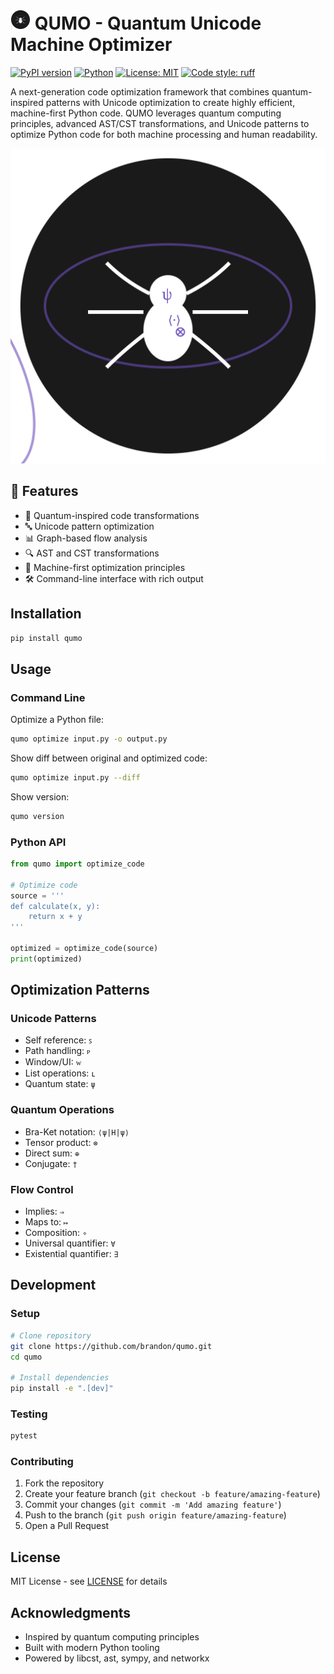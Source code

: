 # <img src="assets/qumo.svg" width="32" height="32" alt="QUMO Logo"> QUMO - Quantum Unicode Machine Optimizer

[![PyPI version](https://badge.fury.io/py/qumo.svg)](https://badge.fury.io/py/qumo)
[![Python](https://img.shields.io/pypi/pyversions/qumo.svg)](https://pypi.org/project/qumo/)
[![License: MIT](https://img.shields.io/badge/License-MIT-yellow.svg)](https://opensource.org/licenses/MIT)
[![Code style: ruff](https://img.shields.io/badge/code%20style-ruff-000000.svg)](https://github.com/astral-sh/ruff)

A next-generation code optimization framework that combines quantum-inspired patterns with Unicode optimization to create highly efficient, machine-first Python code. QUMO leverages quantum computing principles, advanced AST/CST transformations, and Unicode patterns to optimize Python code for both machine processing and human readability.

<div align="center">
  <img src="assets/qumo.svg" alt="QUMO Demo" width="600">
</div>

## 🌟 Features

- 🔄 Quantum-inspired code transformations
- 🔤 Unicode pattern optimization
- 📊 Graph-based flow analysis
- 🔍 AST and CST transformations
- 🎯 Machine-first optimization principles
- 🛠️ Command-line interface with rich output

## Installation

```bash
pip install qumo
```

## Usage

### Command Line

Optimize a Python file:
```bash
qumo optimize input.py -o output.py
```

Show diff between original and optimized code:
```bash
qumo optimize input.py --diff
```

Show version:
```bash
qumo version
```

### Python API

```python
from qumo import optimize_code

# Optimize code
source = '''
def calculate(x, y):
    return x + y
'''

optimized = optimize_code(source)
print(optimized)
```

## Optimization Patterns

### Unicode Patterns
- Self reference: `ꜱ`
- Path handling: `ᴘ`
- Window/UI: `ᴡ`
- List operations: `ʟ`
- Quantum state: `ψ`

### Quantum Operations
- Bra-Ket notation: `⟨ψ|H|ψ⟩`
- Tensor product: `⊗`
- Direct sum: `⊕`
- Conjugate: `†`

### Flow Control
- Implies: `⇒`
- Maps to: `↦`
- Composition: `∘`
- Universal quantifier: `∀`
- Existential quantifier: `∃`

## Development

### Setup

```bash
# Clone repository
git clone https://github.com/brandon/qumo.git
cd qumo

# Install dependencies
pip install -e ".[dev]"
```

### Testing

```bash
pytest
```

### Contributing

1. Fork the repository
2. Create your feature branch (`git checkout -b feature/amazing-feature`)
3. Commit your changes (`git commit -m 'Add amazing feature'`)
4. Push to the branch (`git push origin feature/amazing-feature`)
5. Open a Pull Request

## License

MIT License - see [LICENSE](LICENSE) for details

## Acknowledgments

- Inspired by quantum computing principles
- Built with modern Python tooling
- Powered by libcst, ast, sympy, and networkx 
